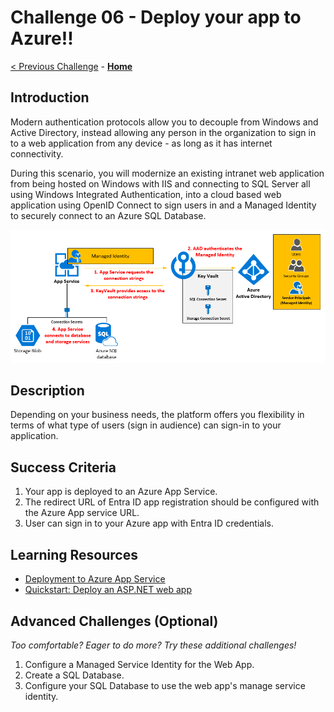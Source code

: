 # Challenge 06 - Deploy your app to Azure!!


[< Previous Challenge](./Challenge-05.md) - **[Home](../README.md)**


## Introduction

Modern authentication protocols allow you to decouple from Windows and Active Directory, instead allowing any person in the organization to sign in to a web application from any device - as long as it has internet connectivity.

During this scenario, you will modernize an existing intranet web application from being hosted on Windows with IIS and connecting to SQL Server all using Windows Integrated Authentication, into a cloud based web application using OpenID Connect to sign users in and a Managed Identity to securely connect to an Azure SQL Database.

![Deploy to Azure](../Images/depoy-aad.png)

## Description

Depending on your business needs, the platform offers you flexibility in terms of what type of users (sign in audience) can sign-in to your application.

## Success Criteria

1. Your app is deployed to an Azure App Service.
2. The redirect URL of Entra ID app registration should be configured with the Azure App service URL.
3. User can sign in to your Azure app with Entra ID credentials.

## Learning Resources

- [Deployment to Azure App Service](https://learn.microsoft.com/en-us/azure/app-service/deploy-local-git?tabs=cli)
- [Quickstart: Deploy an ASP.NET web app](https://learn.microsoft.com/en-us/azure/app-service/quickstart-dotnetcore?tabs=net60&pivots=development-environment-vs#publish-to-azure)

## Advanced Challenges (Optional)

_Too comfortable? Eager to do more? Try these additional challenges!_

1. Configure a Managed Service Identity for the Web App.
2. Create a SQL Database.
3. Configure your SQL Database to use the web app's manage service identity.
